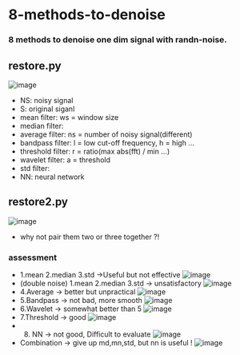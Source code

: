 # 8-methods-to-denoise
### 8 methods to denoise one dim signal with randn-noise.

## restore.py
![image](https://github.com/ZakiZhang168/8-methods-to-denoise/assets/130261283/67688336-6809-4445-be30-69dcf4f1e742)
- NS: noisy signal
- S: original siganl
- mean filter: ws = window size
- median filter:
- average filter: ns = number of noisy signal(different)
- bandpass filter: l = low cut-off frequency, h = high ...
- threshold filter: r = ratio(max abs(fft) / min ...)
- wavelet filter: a = threshold
- std filter: 
- NN: neural network

## restore2.py
![image](https://github.com/ZakiZhang168/8-methods-to-denoise/assets/130261283/a93aa7a1-40e4-40d9-8197-bf53a7c069bd)
- why not pair them two or three together ?!

### assessment
- 1.mean 2.median 3.std	->Useful but not effective
![image](https://github.com/ZakiZhang168/8-methods-to-denoise/assets/130261283/c8c9a0a0-2258-4d86-beb1-65a985a160d4)
- (double noise) 1.mean 2.median 3.std -> unsatisfactory
![image](https://github.com/ZakiZhang168/8-methods-to-denoise/assets/130261283/389deb4a-adb6-43d4-8d5e-03c2311187bf)
- 4.Average -> better but unpractical
![image](https://github.com/ZakiZhang168/8-methods-to-denoise/assets/130261283/bb064b93-71ed-488a-ba13-f5eb4630d172)
- 5.Bandpass -> not bad, more smooth
![image](https://github.com/ZakiZhang168/8-methods-to-denoise/assets/130261283/ac7b1057-9c69-47ac-841c-2c01e9cd2a80)
- 6.Wavelet -> somewhat better than 5
![image](https://github.com/ZakiZhang168/8-methods-to-denoise/assets/130261283/3cab451e-fc1e-4976-b5b4-00438cdc6baf)
- 7.Threshold -> good
![image](https://github.com/ZakiZhang168/8-methods-to-denoise/assets/130261283/1ed80713-13c5-4571-9504-15a01ea2ee8f)
- 8. NN -> not good, Difficult to evaluate
![image](https://github.com/ZakiZhang168/8-methods-to-denoise/assets/130261283/2c0ea358-a310-4c23-a03d-a4b078a474e5)
- Combination -> give up md,mn,std, but nn is useful ! 
![image](https://github.com/ZakiZhang168/8-methods-to-denoise/assets/130261283/2ca840a9-95b3-43d3-bbfc-d9bde4c8969e)



